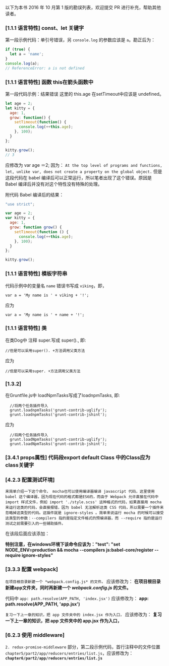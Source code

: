 以下为本书 2016 年 10 月第 1 版的勘误列表，欢迎提交 PR 进行补充，帮助其他读者。

### [1.1.1 语言特性] const、let 关键字

第一段示例代码：单引号错误，另 `console.log` 的参数应该是 `a`。勘正后为：

```javascript
if (true) {
  let a = 'name';
}
console.log(a);
// ReferenceError: a is not defined
```


### [1.1.1 语言特性] 函数 this在箭头函数中

第一段代码示例：结果错误 这里的 this.age 在setTimeout中应该是 undefined。

```javascript
let age = 2;
let kitty = {
  age: 1,
  grow: function() {
    setTimeout(function() {
      console.log(++this.age);
    }, 100);
  }
};

kitty.grow();
// 3

```
应修改为 var age ＝2;
因为：
`At the top level of programs and functions, let, unlike var, does not create a property on the global object.`
但是这段代码在 babel 编译后可以正常运行，所以笔者出现了这个错误。原因是 Babel 编译后并没有对这个特性没有特殊的处理。

附代码 Babel 编译后的结果：

```javascript
"use strict";

var age = 2;
var kitty = {
  age: 1,
  grow: function grow() {
    setTimeout(function () {
      console.log(++this.age);
    }, 100);
  }
};

kitty.grow();
```
### [1.1.1 语言特性] 模板字符串

代码示例中的变量名 `name` 错误书写成 `viking`，即，

```
var a = 'My name is ' + viking + '!';
```

应为

```
var a = 'My name is ' + name + '!';
```

### [1.1.1 语言特性] 类
在类Dog中 注释 super.写成 super()., 即: 
```
//但是可以采用super(). +方法调用父类方法
```
应为
```
//但是可以采用super. +方法调用父类方法
```


### [1.3.2]
在Gruntfile.js中 loadNpmTasks写成了loadnpmTasks, 即:
```
  //将两个任务插件导入
  grunt.loadnpmTasks('grunt-contrib-uglify');
  grunt.loadnpmTasks('grunt-contrib-jshint');
```
应为
```
  //将两个任务插件导入
  grunt.loadNpmTasks('grunt-contrib-uglify');
  grunt.loadNpmTasks('grunt-contrib-jshint');
```
### [3.4.1 props属性] 代码段export default Class 中的Class应为 class关键字


### [4.2.3 配置测试环境]

`来简单介绍一下这个命令， mocha也可以使用编译器编译 javascript 代码，这里使用 babel 这个编译器，因为现在代码的格式都是ES6的，而由于 Webpack 允许直接在代码中 import 样式文件，例如 import './style.scss' 这种格式的代码，如果直接用 mocha 来运行这类的代码，会直接报错，因为 babel 无法解析这类 CSS 代码，所以需要一个插件来忽略掉这类型的代码。这插件就是 ignore-styles 。简单来说运行 mocha 的时候可以接受这类型的参数：--compilers 指的是指定文件格式的预编译器，而 --require 指的是运行测试之前需要引入的一些辅助插件。`

在该段后面应该添加：

**特别注意，在windows环境下该命令应该为："test": "set NODE_ENV=production && mocha --compilers js:babel-core/register --require ignore-styles"**


### [3.3.3 配置 webpack]

`在项目根目录新建一个 *webpack.config.js* 的文件。` 应该修改为： **在项目根目录新建app文件夹，同时再新建一个 *webpack.config.js* 的文件。**

代码中 `app: path.resolve(APP_PATH, 'index.jsx')` 应该修改为： **app: path.resolve(APP_PATH, 'app.jsx')**

`复习一下上一章的知识，把 app 文件夹中的 index.jsx 作为入口，` 应该修改为： **复习一下上一章的知识，把 app 文件夹中的 app.jsx 作为入口，**

### [6.2.3 使用 middleware]

`2. redux-promise-middleware` 部分，第二段示例代码，首行注释中的文件位置 `chapter5/part2/app/reducers/entries/list.js`，应该修改为： **`chapter6/part2/app/reducers/entries/list.js`**
